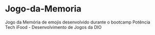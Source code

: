 # Jogo-da-Memoria
Jogo da Memória de emojis desenvolvido durante o bootcamp Potência Tech iFood - Desenvolvimento de Jogos da DIO
